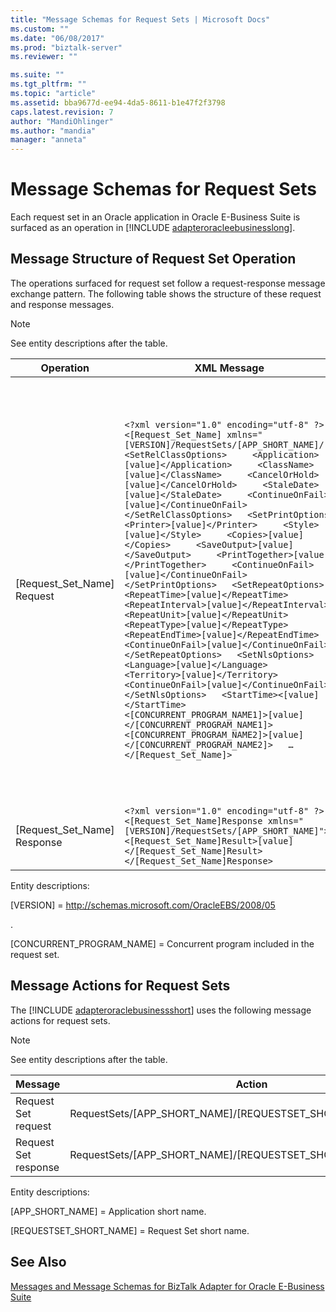 ```yaml
---
title: "Message Schemas for Request Sets | Microsoft Docs"
ms.custom: ""
ms.date: "06/08/2017"
ms.prod: "biztalk-server"
ms.reviewer: ""

ms.suite: ""
ms.tgt_pltfrm: ""
ms.topic: "article"
ms.assetid: bba9677d-ee94-4da5-8611-b1e47f2f3798
caps.latest.revision: 7
author: "MandiOhlinger"
ms.author: "mandia"
manager: "anneta"
---
```

# Message Schemas for Request Sets
Each request set in an Oracle application in Oracle E-Business Suite is surfaced as an operation in [!INCLUDE [adapteroracleebusinesslong](../../includes/adapteroracleebusinesslong-md.md)].  
  
## Message Structure of Request Set Operation  
 The operations surfaced for request set follow a request-response message exchange pattern. The following table shows the structure of these request and response messages.  
  
> [!NOTE]
>  See entity descriptions after the table.  
  
|Operation|XML Message|Description|  
|---------------|-----------------|-----------------|  
|[Request_Set_Name] Request|`<?xml version="1.0" encoding="utf-8" ?> <[Request_Set_Name] xmlns="[VERSION]/RequestSets/[APP_SHORT_NAME]/">   <SetRelClassOptions>     <Application>[value]</Application>     <ClassName>[value]</ClassName>     <CancelOrHold>[value]</CancelOrHold>     <StaleDate>[value]</StaleDate>     <ContinueOnFail>[value]</ContinueOnFail>   </SetRelClassOptions>   <SetPrintOptions>     <Printer>[value]</Printer>     <Style>[value]</Style>     <Copies>[value]</Copies>     <SaveOutput>[value]</SaveOutput>     <PrintTogether>[value]</PrintTogether>     <ContinueOnFail>[value]</ContinueOnFail>   </SetPrintOptions>   <SetRepeatOptions>     <RepeatTime>[value]</RepeatTime>     <RepeatInterval>[value]</RepeatInterval>     <RepeatUnit>[value]</RepeatUnit>     <RepeatType>[value]</RepeatType>     <RepeatEndTime>[value]</RepeatEndTime>     <ContinueOnFail>[value]</ContinueOnFail>   </SetRepeatOptions>   <SetNlsOptions>     <Language>[value]</Language>     <Territory>[value]</Territory>     <ContinueOnFail>[value]</ContinueOnFail>   </SetNlsOptions>   <StartTime><[value]</StartTime>   <[CONCURRENT_PROGRAM_NAME1]>[value]</[CONCURRENT_PROGRAM_NAME1]>   <[CONCURRENT_PROGRAM_NAME2]>[value]</[CONCURRENT_PROGRAM_NAME2]>   … </[Request_Set_Name]>`|- The [Request_Set_Name] operation takes five standard parameters:  `SetRelClassOptions`, `SetPrintOptions`,  `SetRepeatOptions`, `SetNlsOptions`, and `StartTime`.<br /><br /> - The `ContinueOnFail` parameter indicates whether the request set submission should continue or throw an exception in case the parent parameter (`SetRelClassOptions`, `SetPrintOptions`, `SetRepeatOptions` or `SetNlsOptions`) fails. You can specify **True** (continue) or **False** (throw an exception).<br /><br /> - For detailed information about each parameter, see [Operations on Request Sets](../../adapters-and-accelerators/adapter-oracle-ebs/operations-on-request-sets.md).|  
|[Request_Set_Name] Response|`<?xml version="1.0" encoding="utf-8" ?> <[Request_Set_Name]Response xmlns="[VERSION]/RequestSets/[APP_SHORT_NAME]">   <[Request_Set_Name]Result>[value]</[Request_Set_Name]Result> </[Request_Set_Name]Response>`|The response from Oracle E-Business Suite contains a concurrent request ID.|  
  
 Entity descriptions:  
  
 [VERSION] = http://schemas.microsoft.com/OracleEBS/2008/05  
  
 .  
  
 [CONCURRENT_PROGRAM_NAME] = Concurrent program included in the request set.  
  
## Message Actions for Request Sets  
 The [!INCLUDE [adapteroraclebusinessshort](../../includes/adapteroraclebusinessshort-md.md)] uses the following message actions for request sets.  
  
> [!NOTE]
>  See entity descriptions after the table.  
  
|Message|Action|Example|  
|-------------|------------|-------------|  
|Request Set request|RequestSets/[APP_SHORT_NAME]/[REQUESTSET_SHORT_NAME]|RequestSets/SQLGL/FNDRSSUB965|  
|Request Set response|RequestSets/[APP_SHORT_NAME]/[REQUESTSET_SHORT_NAME]]/response|RequestSets/SQLGL/FNDRSSUB965/response|  
  
 Entity descriptions:  
  
 [APP_SHORT_NAME] = Application short name.  
  
 [REQUESTSET_SHORT_NAME] = Request Set short name.  
  
## See Also  
 [Messages and Message Schemas for BizTalk Adapter for Oracle E-Business Suite](../../adapters-and-accelerators/adapter-oracle-ebs/messages-and-message-schemas-for-biztalk-adapter-for-oracle-e-business-suite.md)